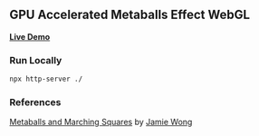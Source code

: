 ## GPU Accelerated Metaballs Effect WebGL

[**Live Demo**](https://mykolaharmash.github.io/metaballs-gpu/)

### Run Locally

```bash
npx http-server ./
```

### References

[Metaballs and Marching Squares](https://jamie-wong.com/2014/08/19/metaballs-and-marching-squares/) by [Jamie Wong](https://twitter.com/jlfwong)
